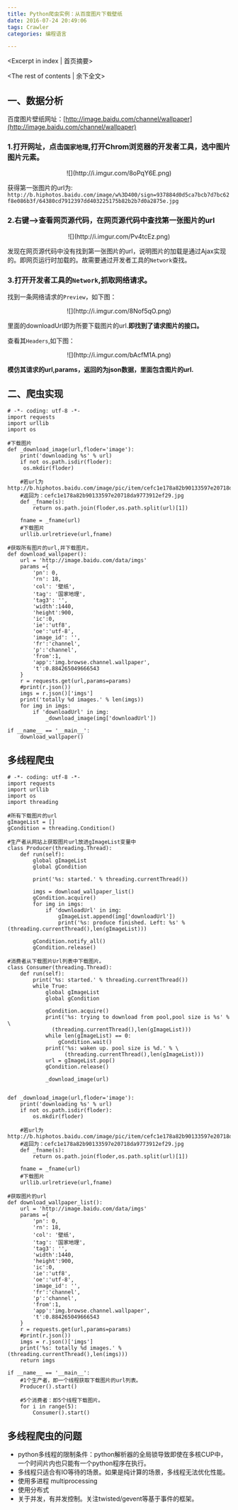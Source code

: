 ```yaml
---
title: Python爬虫实例：从百度图片下载壁纸
date: 2016-07-24 20:49:06
tags: Crawler
categories: 编程语言

---
```

<Excerpt in index | 首页摘要> 
<!-- more -->
<The rest of contents | 余下全文>

## 一、数据分析
百度图片壁纸网址：[http://image.baidu.com/channel/wallpaper](http://image.baidu.com/channel/wallpaper)

### 1.打开网址，点击`国家地理`,打开Chrom浏览器的开发者工具，选中图片图片元素。
<center>![](http://i.imgur.com/8oPqY6E.png)</center>

获得第一张图片的url为:
`http://b.hiphotos.baidu.com/image/w%3D400/sign=937884d0d5ca7bcb7d7bc62f8e086b3f/64380cd7912397dd403225175b82b2b7d0a2875e.jpg`

### 2.右键-->查看网页源代码，在网页源代码中查找第一张图片的url
<center>![](http://i.imgur.com/Pv4tcEz.png)</center>

发现在网页源代码中没有找到第一张图片的url，说明图片的加载是通过Ajax实现的。即网页运行时加载的。故需要通过开发者工具的`Network`查找。

### 3.打开开发者工具的`Network`,抓取网络请求。
找到一条网络请求的`Preview`，如下图：
<center>![](http://i.imgur.com/8Nof5qO.png)</center>

里面的downloadUrl即为所要下载图片的url.**即找到了请求图片的接口。**

查看其`Headers`,如下图：
<center>![](http://i.imgur.com/bAcfM1A.png)</center>

**模仿其请求的url,params，返回的为json数据，里面包含图片的url.**

## 二、爬虫实现

	# -*- coding: utf-8 -*-
	import requests
	import urllib
	import os

	#下载图片
	def _download_image(url,floder='image'):
    	print('downloading %s' % url)
    	if not os.path.isdir(floder):
       	 os.mkdir(floder)

    	#若url为http://b.hiphotos.baidu.com/image/pic/item/cefc1e178a82b90133597e20718da9773912ef29.jpg
    	#返回为：cefc1e178a82b90133597e20718da9773912ef29.jpg
    	def _fname(s):
        	return os.path.join(floder,os.path.split(url)[1])

    	fname = _fname(url)
    	#下载图片
    	urllib.urlretrieve(url,fname)

	#获取所有图片的url,并下载图片。
	def download_wallpaper():
    	url = 'http://image.baidu.com/data/imgs'
    	params ={
        	'pn': 0,
        	'rn': 18,
        	'col': '壁纸',
        	'tag': '国家地理',
        	'tag3': '',
        	'width':1440,
        	'height':900,
        	'ic':0,
        	'ie':'utf8',
        	'oe':'utf-8',
        	'image_id': '',
        	'fr':'channel',
        	'p':'channel',
        	'from':1,
        	'app':'img.browse.channel.wallpaper',
        	't':0.884265049666543
    	}
    	r = requests.get(url,params=params)
    	#print(r.json())
    	imgs = r.json()['imgs']
    	print('totally %d images.' % len(imgs))
    	for img in imgs:
        	if 'downloadUrl' in img:
            	_download_image(img['downloadUrl'])

	if __name__ == '__main__':
    	download_wallpaper()

## 多线程爬虫

	# -*- coding: utf-8 -*-
	import requests
	import urllib
	import os
	import threading

	#所有下载图片的url
	gImageList = []
	gCondition = threading.Condition()

	#生产者从网站上获取图片url放进gImageList变量中
	class Producer(threading.Thread):
    	def run(self):
        	global gImageList
        	global gCondition

        	print('%s: started.' % threading.currentThread())

        	imgs = download_wallpaper_list()
        	gCondition.acquire()
        	for img in imgs:
            	if 'downloadUrl' in img:
                	gImageList.append(img['downloadUrl'])
                	print('%s: produce finished. Left: %s' % (threading.currentThread(),len(gImageList)))

        	gCondition.notify_all()
        	gCondition.release()

	#消费者从下载图片Url列表中下载图片。
	class Consumer(threading.Thread):
    	def run(self):
        	print('%s: started.' % threading.currentThread())
        	while True:
            	global gImageList
            	global gCondition

            	gCondition.acquire()
            	print('%s: trying to download from pool,pool size is %s' % \
                  (threading.currentThread(),len(gImageList)))
            	while len(gImageList) == 0:
                	gCondition.wait()
            	print('%s: waken up. pool size is %d.' % \
                      (threading.currentThread(),len(gImageList)))
            	url = gImageList.pop()
            	gCondition.release()

            	_download_image(url)


	def _download_image(url,floder='image'):
    	print('downloading %s' % url)
    	if not os.path.isdir(floder):
        	os.mkdir(floder)

    	#若url为http://b.hiphotos.baidu.com/image/pic/item/cefc1e178a82b90133597e20718da9773912ef29.jpg
    	#返回为：cefc1e178a82b90133597e20718da9773912ef29.jpg
    	def _fname(s):
        	return os.path.join(floder,os.path.split(url)[1])

    	fname = _fname(url)
    	#下载图片
    	urllib.urlretrieve(url,fname)

	#获取图片的url
	def download_wallpaper_list():
    	url = 'http://image.baidu.com/data/imgs'
    	params ={
        	'pn': 0,
        	'rn': 18,
        	'col': '壁纸',
        	'tag': '国家地理',
        	'tag3': '',
        	'width':1440,
        	'height':900,
        	'ic':0,
        	'ie':'utf8',
        	'oe':'utf-8',
        	'image_id': '',
        	'fr':'channel',
        	'p':'channel',
        	'from':1,
        	'app':'img.browse.channel.wallpaper',
        	't':0.884265049666543
    	}
    	r = requests.get(url,params=params)
    	#print(r.json())
    	imgs = r.json()['imgs']
    	print('%s: totally %d images.' % (threading.currentThread(),len(imgs)))
   		return imgs

	if __name__ == '__main__':
    	#1个生产者，即一个线程获取下载图片的url列表。
    	Producer().start()

    	#5个消费者：即5个线程下载图片。
    	for i in range(5):
        	Consumer().start()

## 多线程爬虫的问题

- python多线程的限制条件：python解析器的全局锁导致即使在多核CUP中，一个时间片内也只能有一个python程序在执行。
- 多线程只适合有IO等待的场景。如果是纯计算的场景，多线程无法优化性能。
- 使用多进程 multiprocessing
- 使用分布式
- 关于并发，有并发控制。关注twisted/gevent等基于事件的框架。